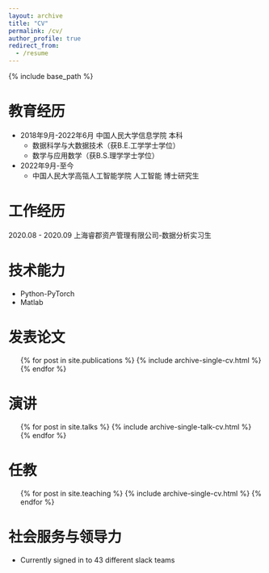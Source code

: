```yaml
---
layout: archive
title: "CV"
permalink: /cv/
author_profile: true
redirect_from:
  - /resume
---
```


{% include base_path %}

教育经历
======
* 2018年9月-2022年6月 中国人民大学信息学院 本科
    * 数据科学与大数据技术（获B.E.工学学士学位）
    * 数学与应用数学（获B.S.理学学士学位）
* 2022年9月-至今 
    * 中国人民大学高瓴人工智能学院 人工智能 博士研究生

工作经历
======
2020.08 - 2020.09 上海睿郡资产管理有限公司-数据分析实习生
  
技术能力
======
* Python-PyTorch
* Matlab

发表论文
======
  <ul>{% for post in site.publications %}
    {% include archive-single-cv.html %}
  {% endfor %}</ul>
  
演讲
======
  <ul>{% for post in site.talks %}
    {% include archive-single-talk-cv.html %}
  {% endfor %}</ul>
  
任教
======
  <ul>{% for post in site.teaching %}
    {% include archive-single-cv.html %}
  {% endfor %}</ul>
  
社会服务与领导力
======
* Currently signed in to 43 different slack teams
